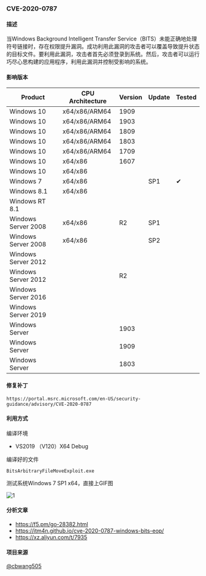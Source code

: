 ### CVE-2020-0787

#### 描述

当Windows Background Intelligent Transfer Service（BITS）未能正确地处理符号链接时，存在权限提升漏洞。成功利用此漏洞的攻击者可以覆盖导致提升状态的目标文件。要利用此漏洞，攻击者首先必须登录到系统。然后，攻击者可以运行巧尽心思构建的应用程序，利用此漏洞并控制受影响的系统。

#### 影响版本

| Product             | CPU Architecture | Version | Update | Tested             |
| ------------------- | ---------------- | ------- | ------ | ------------------ |
| Windows 10          | x64/x86/ARM64    | 1909    |        |                    |
| Windows 10          | x64/x86/ARM64    | 1903    |        |                    |
| Windows 10          | x64/x86/ARM64    | 1809    |        |                    |
| Windows 10          | x64/x86/ARM64    | 1803    |        |                    |
| Windows 10          | x64/x86/ARM64    | 1709    |        |                    |
| Windows 10          | x64/x86          | 1607    |        |                    |
| Windows 10          | x64/x86          |         |        |                    |
| Windows 7           | x64/x86          |         | SP1    | &#10004; |
| Windows 8.1         | x64/x86          |         |        |                    |
| Windows RT 8.1      |                  |         |        |                    |
| Windows Server 2008 | x64/x86          | R2      | SP1    |                    |
| Windows Server 2008 | x64/x86          |         | SP2    |                    |
| Windows Server 2012 |                  |         |        |                    |
| Windows Server 2012 |                  | R2      |        |                    |
| Windows Server 2016 |                  |         |        |                    |
| Windows Server 2019 |                  |         |        |                    |
| Windows Server      |                  | 1903    |        |                    |
| Windows Server      |                  | 1909    |        |                    |
| Windows Server      |                  | 1803    |        |                    |

#### 修复补丁

```
https://portal.msrc.microsoft.com/en-US/security-guidance/advisory/CVE-2020-0787
```

#### 利用方式

编译环境

- VS2019 （V120）X64 Debug

编译好的文件

```
BitsArbitraryFileMoveExploit.exe
```

测试系统Windows 7 SP1 x64，直接上GIF图

![1](https://github.com/Ascotbe/Random-img/blob/master/WindowsKernelExploits/1.gif?raw=true)

#### 分析文章
- https://f5.pm/go-28382.html
- https://itm4n.github.io/cve-2020-0787-windows-bits-eop/
- https://xz.aliyun.com/t/7935


#### 项目来源

[@cbwang505](https://github.com/cbwang505/CVE-2020-0787-EXP-ALL-WINDOWS-VERSION)



